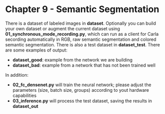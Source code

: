 Chapter 9 - Semantic Segmentation
===

There is a dataset of labeled images in **dataset**.
Optionally you can build your own dataset or augment the current dataset using **01_synchronous_mode_recording.py**, which can run as a client for Carla secording automatically in RGB, raw semantic segmentation and colored semantic segmentation.
There is also a test dataset in **dataset_test**.
There are some examples of output:
- **dataset_good**: example from the network we are building
- **dataset_bad**: example from a network that has not been trained well 

In addition:
- **02_fc_densenet.py** will train the neural network; please adjust the parameters (size, batch size, groups) according to yout hardware capabilities
- **03_inference.py** will process the test dataset, saving the results in **dataset_out**




